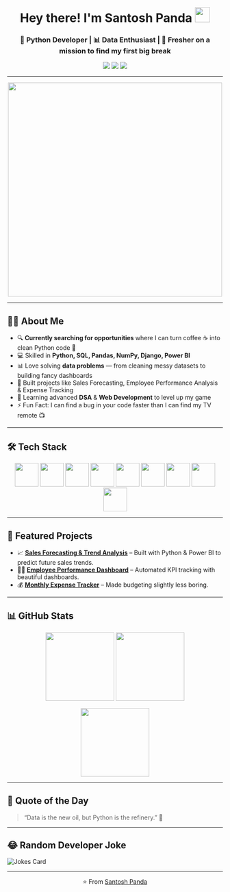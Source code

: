 <!-- Profile Header -->
<h1 align="center">Hey there! I'm Santosh Panda <img src="https://github.com/TheDudeThatCode/TheDudeThatCode/blob/master/Assets/Hi.gif" width="35"></h1>
<h3 align="center">🐍 Python Developer | 📊 Data Enthusiast | 🚀 Fresher on a mission to find my first big break</h3>

<p align="center">
<a href="https://linkedin.com/in/santosh-panda-7a202526b" target="_blank"><img src="https://img.shields.io/badge/-Santosh%20Panda-blue?style=flat&logo=Linkedin&logoColor=white"/></a>
<a href="mailto:santosh4102002@gmail.com"><img src="https://img.shields.io/badge/-santosh4102002@gmail.com-D14836?style=flat&logo=Gmail&logoColor=white"/></a>
<a href="https://github.com/YourGitHubUsername"><img src="https://img.shields.io/badge/-Santosh%20Panda-black?style=flat&logo=github"/></a>
</p>

---

<!-- Animated Banner -->
<p align="center">
  <img src="https://media.giphy.com/media/qgQUggAC3Pfv687qPC/giphy.gif" width="500"/>
</p>

---

## 👨‍💻 About Me

- 🔍 **Currently searching for opportunities** where I can turn coffee ☕ into clean Python code 🐍
- 💻 Skilled in **Python, SQL, Pandas, NumPy, Django, Power BI**
- 📊 Love solving **data problems** — from cleaning messy datasets to building fancy dashboards
- 🚀 Built projects like Sales Forecasting, Employee Performance Analysis & Expense Tracking
- 🎯 Learning advanced **DSA** & **Web Development** to level up my game
- ⚡ Fun Fact: I can find a bug in your code faster than I can find my TV remote 📺

---

## 🛠 Tech Stack

<p align="center">
  <img src="https://www.vectorlogo.zone/logos/python/python-icon.svg" width="55" height="55"/>
  <img src="https://www.vectorlogo.zone/logos/pandas/pandas-icon.svg" width="55" height="55"/>
  <img src="https://www.vectorlogo.zone/logos/numpy/numpy-icon.svg" width="55" height="55"/>
  <img src="https://www.vectorlogo.zone/logos/sqlite/sqlite-icon.svg" width="55" height="55"/>
  <img src="https://www.vectorlogo.zone/logos/djangoproject/djangoproject-icon.svg" width="55" height="55"/>
  <img src="https://www.vectorlogo.zone/logos/microsoft_powerbi/microsoft_powerbi-icon.svg" width="55" height="55"/>
  <img src="https://www.vectorlogo.zone/logos/git-scm/git-scm-icon.svg" width="55" height="55"/>
  <img src="https://www.vectorlogo.zone/logos/html5/html5-icon.svg" width="55" height="55"/>
  <img src="https://www.vectorlogo.zone/logos/css3/css3-icon.svg" width="55" height="55"/>
</p>

---

## 📌 Featured Projects

- 📈 **[Sales Forecasting & Trend Analysis](#)** – Built with Python & Power BI to predict future sales trends.
- 🧑‍💼 **[Employee Performance Dashboard](#)** – Automated KPI tracking with beautiful dashboards.
- 💰 **[Monthly Expense Tracker](#)** – Made budgeting slightly less boring.

---

## 📊 GitHub Stats

<p align="center">
  <img src="https://github-readme-stats.vercel.app/api?username=YourGitHubUsername&show_icons=true&theme=radical&count_private=true" height="160"/>
  <img src="https://github-readme-streak-stats.herokuapp.com/?user=YourGitHubUsername&theme=radical" height="160"/>
</p>

<p align="center">
  <img src="https://github-readme-stats.vercel.app/api/top-langs/?username=YourGitHubUsername&layout=compact&theme=radical" height="160"/>
</p>

---

## 🎯 Quote of the Day
> “Data is the new oil, but Python is the refinery.” 🐍

---

## 😂 Random Developer Joke
<img src="https://readme-jokes.vercel.app/api?theme=radical" alt="Jokes Card" />

---

<p align="center">⭐ From <a href="https://github.com/YourGitHubUsername">Santosh Panda</a></p>
